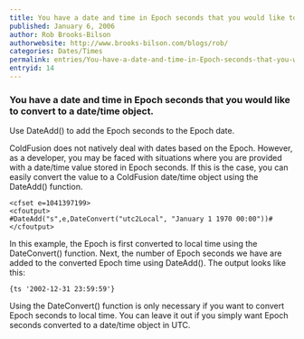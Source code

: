 ```yaml
---
title: You have a date and time in Epoch seconds that you would like to convert to a date/time object.
published: January 6, 2006
author: Rob Brooks-Bilson
authorwebsite: http://www.brooks-bilson.com/blogs/rob/
categories: Dates/Times
permalink: entries/You-have-a-date-and-time-in-Epoch-seconds-that-you-would-like-to-convert-to-a-datetime-object.html
entryid: 14
---
```


<h3>You have a date and time in Epoch seconds that you would like to convert to a date/time object.</h3>

<p>
Use DateAdd() to add the Epoch seconds to the Epoch date.
</p>

<p>
ColdFusion does not natively deal with dates based on the Epoch.  However, as a developer, you may be faced with situations where you are provided with a date/time value stored in Epoch seconds.  If this is the case, you can easily convert the value to a ColdFusion date/time object using the DateAdd() function. 
</p>

<pre><code class="language-markup">&lt;cfset e=1041397199&gt;
&lt;cfoutput&gt;
#DateAdd(&quot;s&quot;,e,DateConvert(&quot;utc2Local&quot;, &quot;January 1 1970 00:00&quot;))#
&lt;/cfoutput&gt;
</code></pre>

<p>
In this example, the Epoch is first converted to local time using the DateConvert() function.  Next, the number of Epoch seconds we have are added to the converted Epoch time using DateAdd().  The output looks like this:
</p>

<pre><code class="language-markup">{ts '2002-12-31 23:59:59'}
</code></pre>

<p>
Using the DateConvert() function is only necessary if you want to convert Epoch seconds to local time.  You can leave it out if you simply want Epoch seconds converted to a date/time object in UTC.
</p>



